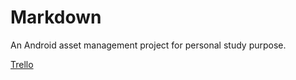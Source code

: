 # Markdown
An Android asset management project for personal study purpose.

[Trello](https://trello.com/b/PJRIP4zo/luxury)
